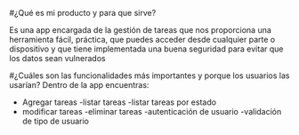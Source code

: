 #¿Qué es mi producto y para que sirve?

Es una app encargada de la gestión de tareas que nos proporciona una herramienta fácil, práctica, que puedes acceder desde cualquier parte o dispositivo y que tiene implementada una buena seguridad para evitar que los datos sean vulnerados

#¿Cuáles son las funcionalidades más importantes y porque los usuarios las usarían?
Dentro de la app encuentras:
- Agregar tareas
-listar tareas
-listar tareas por estado
- modificar tareas
-eliminar tareas
-autenticación de usuario
-validación de tipo de usuario